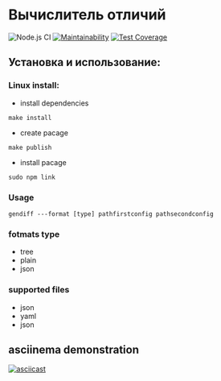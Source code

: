 # Вычислитель отличий

![Node.js CI](https://github.com/Alexsander-19/frontend-project-lvl2/workflows/Node.js%20CI/badge.svg)
[![Maintainability](https://api.codeclimate.com/v1/badges/239f1a6e02bcaedcedd1/maintainability)](https://codeclimate.com/github/Alexsander-19/frontend-project-lvl2/maintainability)
[![Test Coverage](https://api.codeclimate.com/v1/badges/239f1a6e02bcaedcedd1/test_coverage)](https://codeclimate.com/github/Alexsander-19/frontend-project-lvl2/test_coverage)

## Установка и использование:
### Linux install:
* install dependencies

```make install```

* create pacage

```make publish```

* install pacage

```sudo npm link```

### Usage

```gendiff ---format [type] pathfirstconfig pathsecondconfig```

### fotmats type
* tree
* plain
* json
### supported files
* json
* yaml
* json

## asciinema demonstration

[![asciicast](https://asciinema.org/a/CJCTygdMiIh0osdb7Y3hGWNKt.svg)](https://asciinema.org/a/CJCTygdMiIh0osdb7Y3hGWNKt)
